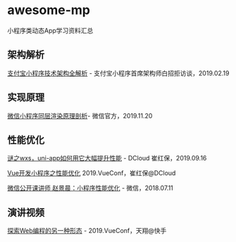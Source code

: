 # awesome-mp
小程序类动态App学习资料汇总

## 架构解析

[支付宝小程序技术架构全解析](https://www.infoq.cn/article/ullETz7q_Ue4dUptKgKC) - 支付宝小程序首席架构师白招拒访谈，2019.02.19

## 实现原理

[微信小程序同层渲染原理剖析](https://developers.weixin.qq.com/community/develop/article/doc/000c4e433707c072c1793e56f5c813?page=1#comment-list)- 微信官方，2019.11.20

## 性能优化

[谜之wxs，uni-app如何用它大幅提升性能](https://juejin.im/post/5d7f366b6fb9a06af8250bc4) - DCloud 崔红保，2019.09.16

[Vue开发小程序之性能优化](https://v.qq.com/x/page/r0886mn8v6l.html) 2019.VueConf，崔红保@DCloud

[微信公开课讲师 赵景晨：小程序性能优化](https://daxue.qq.com/wechat/content/id/4151) - 微信，2018.07.11

## 演讲视频

[探索Web编程的另一种形态](https://v.qq.com/x/page/n0886gkx6yh.html) - 2019.VueConf，天翔@快手
